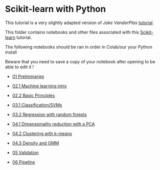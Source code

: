 # Scikit-learn with Python

This tutorial is a very slightly adapted version of *Jake VanderPlas* [tutorial](https://github.com/jakevdp/sklearn_tutorial.git).

This folder contains notebooks and other files associated with this
[Scikit-learn](http://scikit-learn.org) tutorial.

The following notebooks should be ran in order in Colab/our your Python install

Beware that you need to save a copy of your notebook after opening to be able to edit it !

- [01 Preliminaries](https://colab.research.google.com/github/data-psl/lectures2020/blob/master/notebooks/02_sklearn/01-Preliminaries.ipynb)
- [02.1 Machine learning intro](https://colab.research.google.com/github/data-psl/lectures2020/blob/master/notebooks/02_sklearn/02.1-Machine-Learning-Intro.ipynb)
- [02.2 Basic Principles](https://colab.research.google.com/github/data-psl/lectures2020/blob/master/notebooks/02_sklearn/02.2-Basic-Principles.ipynb)
- [03.1 Classification/SVMs](https://colab.research.google.com/github/data-psl/lectures2020/blob/master/notebooks/02_sklearn/03.1-Classification-SVMs.ipynb)
- [03.2 Regression with random forests](https://colab.research.google.com/github/data-psl/lectures2020/blob/master/notebooks/02_sklearn/03.2-Regression-Forests.ipynb)
- [04.1 Dimensionality reduction with a PCA](https://colab.research.google.com/github/data-psl/lectures2020/blob/master/notebooks/02_sklearn/04.1-Dimensionality-PCA.ipynb)
- [04.2 Clustering with k-means](https://colab.research.google.com/github/data-psl/lectures2020/blob/master/notebooks/02_sklearn/04.2-Clustering-KMeans.ipynb)
- [04.3 Density and GMM](https://colab.research.google.com/github/data-psl/lectures2020/blob/master/notebooks/02_sklearn/04.3-Density-GMM.ipynb)
- [05 Validation](https://colab.research.google.com/github/data-psl/lectures2020/blob/master/notebooks/02_sklearn/05-Validation.ipynb)

- [06 Pipeline](https://colab.research.google.com/github/data-psl/lectures2020/blob/master/notebooks/02_sklearn/06-Pipeline.ipynb)
